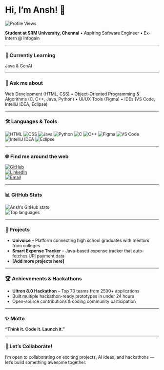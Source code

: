 # Hi, I’m Ansh! 👋

![Profile Views](https://komarev.com/ghpvc/?username=anshagarwxl&color=blue)

**Student at SRM University, Chennai** • Aspiring Software Engineer • Ex-Intern @ Infogain

---

### 🚀 Currently Learning  
Java & GenAI

---

### 💬 Ask me about  
Web Development (HTML, CSS) • Object-Oriented Programming & Algorithms (C, C++, Java, Python) • UI/UX Tools (Figma) • IDEs (VS Code, IntelliJ IDEA, Eclipse)

---

### 🛠 Languages & Tools  
![HTML](https://img.shields.io/badge/HTML-E34F26?style=flat-square&logo=html5&logoColor=white) 
![CSS](https://img.shields.io/badge/CSS-1572B6?style=flat-square&logo=css3&logoColor=white) 
![Java](https://img.shields.io/badge/Java-007396?style=flat-square&logo=java&logoColor=white) 
![Python](https://img.shields.io/badge/Python-3776AB?style=flat-square&logo=python&logoColor=white) 
![C](https://img.shields.io/badge/C-00599C?style=flat-square&logo=c&logoColor=white) 
![C++](https://img.shields.io/badge/C++-00599C?style=flat-square&logo=c%2B%2B&logoColor=white) 
![Figma](https://img.shields.io/badge/Figma-F24E1E?style=flat-square&logo=figma&logoColor=white) 
![VS Code](https://img.shields.io/badge/VS%20Code-007ACC?style=flat-square&logo=visual-studio-code&logoColor=white) 
![IntelliJ IDEA](https://img.shields.io/badge/IntelliJ_IDEA-000000?style=flat-square&logo=intellij-idea&logoColor=white) 
![Eclipse](https://img.shields.io/badge/Eclipse-2C2255?style=flat-square&logo=eclipse&logoColor=white)  

---

### 🌐 Find me around the web  
[![GitHub](https://img.shields.io/badge/GitHub-181717?style=flat-square&logo=github&logoColor=white)](https://github.com/anshagarwxl)  
[![LinkedIn](https://img.shields.io/badge/LinkedIn-0A66C2?style=flat-square&logo=linkedin&logoColor=white)](https://www.linkedin.com/in/anshagarwxl/)  
[![Email](https://img.shields.io/badge/Email-D14836?style=flat-square&logo=gmail&logoColor=white)](mailto:agansh06@gmail.com)  

---

### 📊 GitHub Stats  
![Ansh’s GitHub stats](https://github-readme-stats.vercel.app/api?username=anshagarwxl&show_icons=true&theme=radical)  
![Top languages](https://github-readme-stats.vercel.app/api/top-langs/?username=anshagarwxl&layout=compact&theme=radical)

---

### 📂 Projects  
- **Univoice** – Platform connecting high school graduates with mentors from colleges  
- **Smart Expense Tracker** – Java-based expense tracker that auto-fetches UPI payment data  
- **[Add more projects here]**

---

### 🏆 Achievements & Hackathons  
- **Ultron 8.0 Hackathon** – Top 70 teams from 2500+ applications  
- Built multiple hackathon-ready prototypes in under 24 hours  
- Open-source contributions & coding community participation

---

### ✨ Motto  
**“Think it. Code it. Launch it.”**

---

### 🤝 Let’s Collaborate!  
I’m open to collaborating on exciting projects, AI ideas, and hackathons — let’s build something awesome together.
